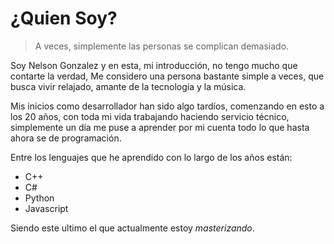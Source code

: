 # ¿Quien Soy?
<fotoDePerfil/>

> A veces, simplemente las personas se complican demasiado.

Soy Nelson Gonzalez y en esta, mi introducción, no tengo mucho que contarte la verdad, Me considero una persona bastante simple a veces, que busca vivir relajado, amante de la tecnología y la música.

Mis inicios como desarrollador han sido algo tardíos, comenzando en esto a los 20 años, con toda mi vida trabajando haciendo servicio técnico, simplemente un día me puse a aprender por mi cuenta todo lo que hasta ahora se de programación.

Entre los lenguajes que he aprendido con lo largo de los años están:

- C++
- C#
- Python
- Javascript

Siendo este ultimo el que actualmente estoy _masterizando_.